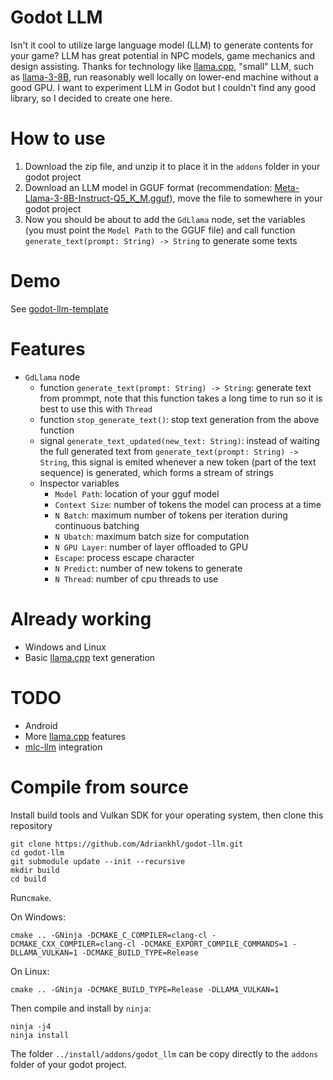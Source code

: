 # Godot LLM
Isn't it cool to utilize large language model (LLM) to generate contents for your game? LLM has great potential in NPC models, game mechanics and design assisting. Thanks for technology like [llama.cpp](https://github.com/ggerganov/llama.cpp), "small" LLM, such as [llama-3-8B](https://huggingface.co/meta-llama/Meta-Llama-3-8B), run reasonably well locally on lower-end machine without a good GPU.
I want to experiment LLM in Godot but I couldn't find any good library, so I decided to create one here.

# How to use
1. Download the zip file, and unzip it to place it in the `addons` folder in your godot project
2. Download an LLM model in GGUF format (recommendation: [Meta-Llama-3-8B-Instruct-Q5_K_M.gguf](https://huggingface.co/lmstudio-community/Meta-Llama-3-8B-Instruct-GGUF/tree/main)), move the file to somewhere in your godot project
3. Now you should be about to add the `GdLlama` node, set the variables (you must point the `Model Path` to the GGUF file) and call function `generate_text(prompt: String) -> String` to generate some texts

# Demo
See [godot-llm-template](https://github.com/Adriankhl/godot-llm-template)

# Features
* `GdLlama` node
  - function `generate_text(prompt: String) -> String`: generate text from prommpt, note that this function takes a long time to run so it is best to use this with `Thread`
  - function `stop_generate_text()`: stop text generation from the above function
  - signal `generate_text_updated(new_text: String)`: instead of waiting the full generated text from `generate_text(prompt: String) -> String`, this signal is emited whenever a new token (part of the text sequence) is generated, which forms a stream of strings
  - Inspector variables
    * `Model Path`: location of your gguf model
    * `Context Size`: number of tokens the model can process at a time
    * `N Batch`: maximum number of tokens per iteration during continuous batching
    * `N Ubatch`: maximum batch size for computation
    * `N GPU Layer`: number of layer offloaded to GPU
    * `Escape`: process escape character
    * `N Predict`: number of new tokens to generate
    * `N Thread`: number of cpu threads to use

# Already working
* Windows and Linux
* Basic [llama.cpp](https://github.com/ggerganov/llama.cpp) text generation

# TODO
* Android
* More [llama.cpp](https://github.com/ggerganov/llama.cpp) features
* [mlc-llm](https://github.com/mlc-ai/mlc-llm) integration

# Compile from source
Install build tools and Vulkan SDK for your operating system, then clone this repository
```
git clone https://github.com/Adriankhl/godot-llm.git
cd godot-llm
git submodule update --init --recursive
mkdir build
cd build
```

Run`cmake`.

On Windows:
```
cmake .. -GNinja -DCMAKE_C_COMPILER=clang-cl -DCMAKE_CXX_COMPILER=clang-cl -DCMAKE_EXPORT_COMPILE_COMMANDS=1 -DLLAMA_VULKAN=1 -DCMAKE_BUILD_TYPE=Release
```

On Linux:
```
cmake .. -GNinja -DCMAKE_BUILD_TYPE=Release -DLLAMA_VULKAN=1
```

Then compile and install by `ninja`:
```
ninja -j4
ninja install
```

The folder `../install/addons/godot_llm` can be copy directly to the `addons` folder of your godot project.